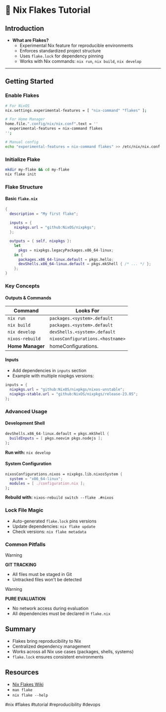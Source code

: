 # 🌟 Nix Flakes Tutorial

## Introduction

- **What are Flakes?**
  - Experimental Nix feature for reproducible environments
  - Enforces standardized project structure
  - Uses `flake.lock` for dependency pinning
  - Works with Nix commands: `nix run`, `nix build`, `nix develop`

---

## Getting Started

### Enable Flakes

```bash
# For NixOS
nix.settings.experimental-features = [ "nix-command" "flakes" ];

# For Home Manager
home.file.".config/nix/nix.conf".text = ''
  experimental-features = nix-command flakes
'';

# Manual config
echo "experimental-features = nix-command flakes" >> /etc/nix/nix.conf
```

### Initialize Flake

```bash
mkdir my-flake && cd my-flake
nix flake init
```

### Flake Structure

#### Basic `flake.nix`

```nix
{
  description = "My first flake";
  
  inputs = {
    nixpkgs.url = "github:NixOS/nixpkgs";
  };

  outputs = { self, nixpkgs }:
    let
      pkgs = nixpkgs.legacyPackages.x86_64-linux;
    in {
      packages.x86_64-linux.default = pkgs.hello;
      devShells.x86_64-linux.default = pkgs.mkShell { /* ... */ };
    };
}
```

### Key Concepts

#### Outputs & Commands

| Command          | Looks For                        |
| ---------------- | -------------------------------- |
| `nix run`        | `packages.<system>.default`      |
| `nix build`      | `packages.<system>.default`      |
| `nix develop`    | `devShells.<system>.default`     |
| `nixos-rebuild`  | `nixosConfigurations.<hostname>` |
| **Home Manager** | homeConfigurations.<username>    |

#### Inputs

- Add dependencies in `inputs` section
- Example with multiple nixpkgs versions:

```nix
inputs = {
  nixpkgs.url = "github:NixOS/nixpkgs/nixos-unstable";
  nixpkgs-stable.url = "github:NixOS/nixpkgs/release-23.05";
};
```
### Advanced Usage

#### Development Shell 

```nix
devShells.x86_64-linux.default = pkgs.mkShell {
  buildInputs = [ pkgs.neovim pkgs.nodejs ];
};
```

**Run with:** `nix develop`

#### System Configuration

```nix
nixosConfigurations.nixos = nixpkgs.lib.nixosSystem {
  system = "x86_64-linux";
  modules = [ ./configuration.nix ];
};
```

**Rebuild with:** `nixos-rebuild switch --flake .#nixos`

### Lock File Magic 

- Auto-generated `flake.lock` pins versions
- Update dependencies: `nix flake update`
- Check versions: `nix flake metadata`

### Common Pitfalls 

> [!WARNING] 
> **GIT TRACKING**
> - All files must be staged in Git
> - Untracked files won't be detected
     
> [!WARNING] 
> **PURE EVALUATION**
> - No network access during evaluation
> - All dependencies must be declared in `flake.nix`

## Summary

- Flakes bring reproducibility to Nix
- Centralized dependency management
- Works across all Nix use cases (packages, shells, systems)
- `flake.lock` ensures consistent environments
     

## Resources

- [Nix Flakes Wiki](https://nixos.wiki/wiki/Flakes)
- `man flake`
- `nix flake --help`
     

#nix #flakes #tutorial #reproducibility #devops 
     


